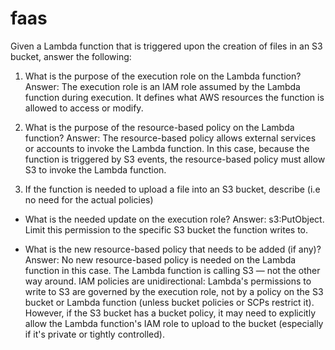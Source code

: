 # faas

Given a Lambda function that is triggered upon the creation of files in an S3 bucket, answer the following:
1. What is the purpose of the execution role on the Lambda function?
Answer: The execution role is an IAM role assumed by the Lambda function during execution. It defines what AWS resources the function is allowed to access or modify.

2. What is the purpose of the resource-based policy on the Lambda function?
Answer: The resource-based policy allows external services or accounts to invoke the Lambda function.
In this case, because the function is triggered by S3 events, the resource-based policy must allow S3 to invoke the Lambda function.

3. If the function is needed to upload a file into an S3 bucket, describe (i.e no need for the actual policies)
- What is the needed update on the execution role?
Answer: s3:PutObject. Limit this permission to the specific S3 bucket the function writes to.

- What is the new resource-based policy that needs to be added (if any)?
Answer: No new resource-based policy is needed on the Lambda function in this case. The Lambda function is calling S3 — not the other way around. IAM policies are unidirectional: Lambda's permissions to write to S3 are governed by the execution role, not by a policy on the S3 bucket or Lambda function (unless bucket policies or SCPs restrict it). However, if the S3 bucket has a bucket policy, it may need to explicitly allow the Lambda function's IAM role to upload to the bucket (especially if it's private or tightly controlled).
